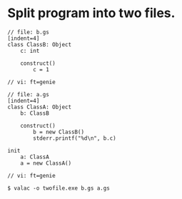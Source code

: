# Split program into two files.

```genie
// file: b.gs
[indent=4]
class ClassB: Object
    c: int

    construct()
        c = 1

// vi: ft=genie
```

```genie
// file: a.gs
[indent=4]
class ClassA: Object
    b: ClassB

    construct()
        b = new ClassB()
        stderr.printf("%d\n", b.c)

init
    a: ClassA
    a = new ClassA()

// vi: ft=genie
```


```shell
$ valac -o twofile.exe b.gs a.gs
```

